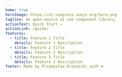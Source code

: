 ```yaml
---
home: true
heroImage: https://v1.vuepress.vuejs.org/hero.png
tagline: An open-source UI vue component library.
actionText: Quick Start →
actionLink: /guide/
features:
  - title: Feature 1 Title
    details: Feature 1 Description
  - title: Feature 2 Title
    details: Feature 2 Description
  - title: Feature 3 Title
    details: Feature 3 Description
footer: Made by Przemysław Drzewicki with ❤️
---
```

